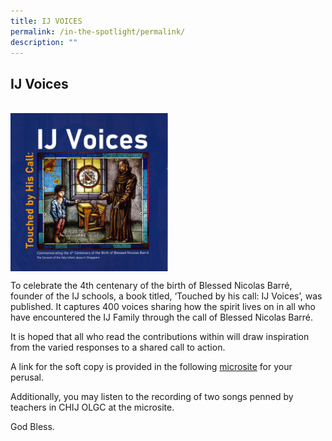 ```yaml
---
title: IJ VOICES
permalink: /in-the-spotlight/permalink/
description: ""
---
```

## IJ Voices
<br>
<img style="width: 50%;" src="/images/IJ%20Voices.png" align = "center" />

To celebrate the 4th centenary of the birth of Blessed Nicolas Barré, founder of the IJ schools, a book titled, ‘Touched by his call: IJ Voices’, was published. It captures 400 voices sharing how the spirit lives on in all who have encountered the IJ Family through the call of Blessed Nicolas Barré. 

  

It is hoped that all who read the contributions within will draw inspiration from the varied responses to a shared call to action. 

  

A link for the soft copy is provided in the following [microsite](https://sites.google.com/moe.edu.sg/ij-voices/home) for your perusal.

  

Additionally, you may listen to the recording of two songs penned by teachers in CHIJ OLGC at the microsite. 

  

God Bless.

